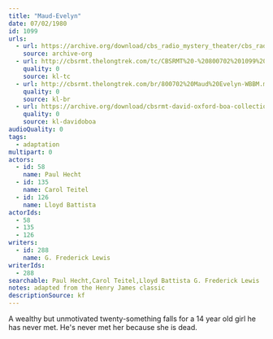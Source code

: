 ```yaml
---
title: "Maud-Evelyn"
date: 07/02/1980
id: 1099
urls: 
  - url: https://archive.org/download/cbs_radio_mystery_theater/cbs_radio_mystery_theater-1051-1100.zip/cbs_radio_mystery_theater-1051-1100%2Fcbsrmt_1099_maud_evelyn.mp3
    source: archive-org
  - url: http://cbsrmt.thelongtrek.com/tc/CBSRMT%20-%20800702%201099%20Maud-Evelyn_tc.mp3
    quality: 0
    source: kl-tc
  - url: http://cbsrmt.thelongtrek.com/br/800702%20Maud%20Evelyn-WBBM.mp3
    quality: 0
    source: kl-br
  - url: https://archive.org/download/cbsrmt-david-oxford-boa-collection/CBSRMT-800702-1099-Maud-Evelyn-(128-48)_WBBM-JE-{BoA}.mp3
    quality: 0
    source: kl-davidoboa
audioQuality: 0
tags: 
  - adaptation
multipart: 0
actors:  
  - id: 58
    name: Paul Hecht  
  - id: 135
    name: Carol Teitel  
  - id: 126
    name: Lloyd Battista
actorIds:  
  - 58  
  - 135  
  - 126
writers:  
  - id: 288
    name: G. Frederick Lewis
writerIds:  
  - 288
searchable: Paul Hecht,Carol Teitel,Lloyd Battista G. Frederick Lewis
notes: adapted from the Henry James classic
descriptionSource: kf
---
```

A wealthy but unmotivated twenty-something falls for a 14 year old girl he has never met. He's never met her because she is dead.